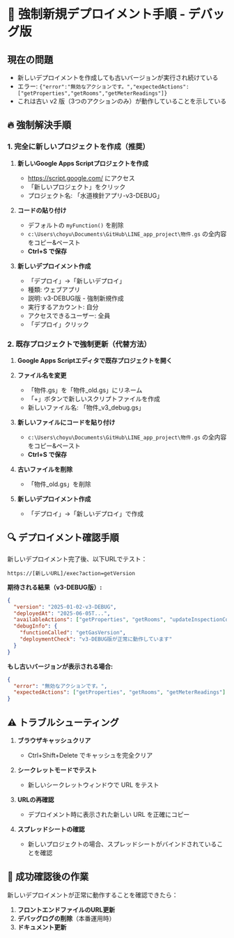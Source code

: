 # 🚨 強制新規デプロイメント手順 - デバッグ版

## 現在の問題
- 新しいデプロイメントを作成しても古いバージョンが実行され続けている
- エラー: `{"error":"無効なアクションです。","expectedActions":["getProperties","getRooms","getMeterReadings"]}`
- これは古い v2 版（3つのアクションのみ）が動作していることを示している

## 🔥 強制解決手順

### 1. 完全に新しいプロジェクトを作成（推奨）

1. **新しいGoogle Apps Scriptプロジェクトを作成**
   - https://script.google.com/ にアクセス
   - 「新しいプロジェクト」をクリック
   - プロジェクト名: 「水道検針アプリ-v3-DEBUG」

2. **コードの貼り付け**
   - デフォルトの `myFunction()` を削除
   - `c:\Users\choyu\Documents\GitHub\LINE_app_project\物件.gs` の全内容をコピー&ペースト
   - **Ctrl+S で保存**

3. **新しいデプロイメント作成**
   - 「デプロイ」→「新しいデプロイ」
   - 種類: ウェブアプリ
   - 説明: v3-DEBUG版 - 強制新規作成
   - 実行するアカウント: 自分
   - アクセスできるユーザー: 全員
   - 「デプロイ」クリック

### 2. 既存プロジェクトで強制更新（代替方法）

1. **Google Apps Scriptエディタで既存プロジェクトを開く**
2. **ファイル名を変更**
   - 「物件.gs」を「物件_old.gs」にリネーム
   - 「+」ボタンで新しいスクリプトファイルを作成
   - 新しいファイル名: 「物件_v3_debug.gs」

3. **新しいファイルにコードを貼り付け**
   - `c:\Users\choyu\Documents\GitHub\LINE_app_project\物件.gs` の全内容をコピー&ペースト
   - **Ctrl+S で保存**

4. **古いファイルを削除**
   - 「物件_old.gs」を削除

5. **新しいデプロイメント作成**
   - 「デプロイ」→「新しいデプロイ」で作成

## 🔍 デプロイメント確認手順

新しいデプロイメント完了後、以下URLでテスト：

```
https://[新しいURL]/exec?action=getVersion
```

**期待される結果（v3-DEBUG版）:**
```json
{
  "version": "2025-01-02-v3-DEBUG",
  "deployedAt": "2025-06-05T...",
  "availableActions": ["getProperties", "getRooms", "updateInspectionComplete", "getMeterReadings", "updateMeterReadings", "getVersion"],
  "debugInfo": {
    "functionCalled": "getGasVersion",
    "deploymentCheck": "v3-DEBUG版が正常に動作しています"
  }
}
```

**もし古いバージョンが表示される場合:**
```json
{
  "error": "無効なアクションです。",
  "expectedActions": ["getProperties", "getRooms", "getMeterReadings"]
}
```

## ⚠️ トラブルシューティング

1. **ブラウザキャッシュクリア**
   - Ctrl+Shift+Delete でキャッシュを完全クリア

2. **シークレットモードでテスト**
   - 新しいシークレットウィンドウで URL をテスト

3. **URLの再確認**
   - デプロイメント時に表示された新しい URL を正確にコピー

4. **スプレッドシートの確認**
   - 新しいプロジェクトの場合、スプレッドシートがバインドされていることを確認

## 📝 成功確認後の作業

新しいデプロイメントが正常に動作することを確認できたら：

1. **フロントエンドファイルのURL更新**
2. **デバッグログの削除**（本番運用時）
3. **ドキュメント更新**
